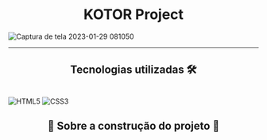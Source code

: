 # <h1 align="center"> KOTOR Project </h1>

![Captura de tela 2023-01-29 081050](https://user-images.githubusercontent.com/115950745/215322236-3cfcfcef-7190-45cb-a4af-71e55bb77e9c.png)



<hr>
<h2 align="center">Tecnologias utilizadas 🛠</h2><br>
<img src="https://img.shields.io/badge/HTML5-E34F26?style=for-the-badge&logo=html5&logoColor=white" alt="HTML5" data-canonical-src="https://img.shields.io/badge/html5-%23E34F26.svg?style=for-the-badge&amp;logo=html5&amp;logoColor=white" style="max-width: 100%;">
<img src="https://img.shields.io/badge/CSS3-1572B6?style=for-the-badge&logo=css3&logoColor=white" alt="CSS3" data-canonical-src="https://img.shields.io/badge/css3-%231572B6.svg?style=for-the-badge&amp;logo=css3&amp;logoColor=white" style="max-width: 100%;">



## <h2 align="center"> 🔨 Sobre a construção do projeto 🚧 </h2>


